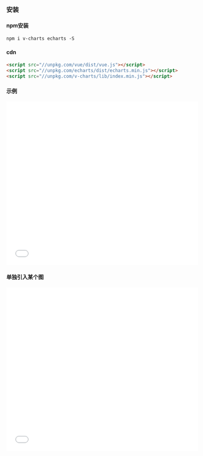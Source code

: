 ### 安装

#### npm安装

```
npm i v-charts echarts -S
```

#### cdn

```html
<script src="//unpkg.com/vue/dist/vue.js"></script>
<script src="//unpkg.com/echarts/dist/echarts.min.js"></script>
<script src="//unpkg.com/v-charts/lib/index.min.js"></script>
```

#### 示例

<iframe width="100%" height="430" src="//jsfiddle.net/vue_echarts/aa7ojxyt/20/embedded/result,html,js/?bodyColor=fff" allowfullscreen="allowfullscreen" frameborder="0"></iframe>

#### 单独引入某个图
<iframe width="100%" height="430" src="//jsfiddle.net/aa7ojxyt/40/embedded/result,html,js/?bodyColor=fff" allowfullscreen="allowfullscreen" frameborder="0"></iframe>
